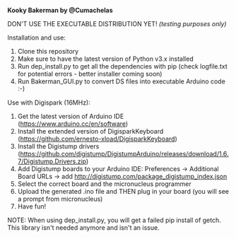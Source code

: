 **Kooky Bakerman by @Cumachelas**


DON'T USE THE EXECUTABLE DISTRIBUTION YET! 
_(testing purposes only)_


Installation and use:
  
  1. Clone this repository
  2. Make sure to have the latest version of Python v3.x installed 
  3. Run dep_install.py to get all the dependencies with pip (check logfile.txt for potential errors - better installer coming soon)
  4. Run Bakerman_GUI.py to convert DS files into executable Arduino code :-)

Use with Digispark (16MHz):

  1. Get the latest version of Arduino IDE (https://www.arduino.cc/en/software)
  2. Install the extended version of DigisparkKeyboard (https://github.com/ernesto-xload/DigisparkKeyboard)
  3. Install the Digistump drivers (https://github.com/digistump/DigistumpArduino/releases/download/1.6.7/Digistump.Drivers.zip)
  4. Add Digistump boards to your Arduino IDE: Preferences -> Additional Board URLs -> add http://digistump.com/package_digistump_index.json
  5. Select the correct board and the micronucleus programmer
  6. Upload the generated .ino file and THEN plug in your board (you will see a prompt from micronucleus)
  7. Have fun!

NOTE: When using dep_install.py, you will get a failed pip install of getch. This library isn't needed anymore and isn't an issue.
